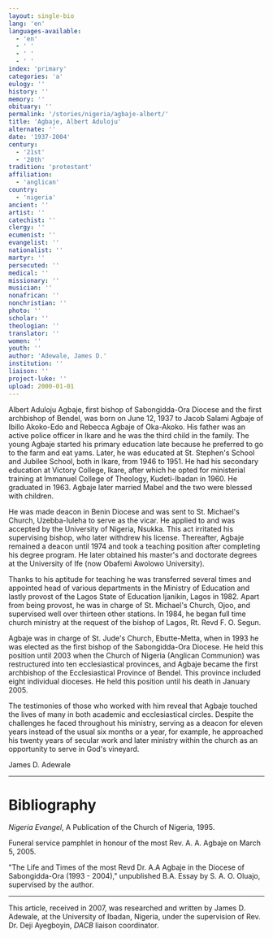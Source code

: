 ```yaml
---
layout: single-bio
lang: 'en'
languages-available:
  - 'en'
  - ' '
  - ' '
  - ' '
index: 'primary'
categories: 'a'
eulogy: ''
history: ''
memory: ''
obituary: ''
permalink: '/stories/nigeria/agbaje-albert/'
title: 'Agbaje, Albert Aduloju'
alternate: ''
date: '1937-2004'
century:
  - '21st'
  - '20th'
tradition: 'protestant'
affiliation:
  - 'anglican'
country:
  - 'nigeria'
ancient: ''
artist: ''
catechist: ''
clergy: ''
ecumenist: ''
evangelist: ''
nationalist: ''
martyr: ''
persecuted: ''
medical: ''
missionary: ''
musician: ''
nonafrican: ''
nonchristian: ''
photo: ''
scholar: ''
theologian: ''
translator: ''
women: ''
youth: ''
author: 'Adewale, James D.'
institution: ''
liaison: ''
project-luke: ''
upload: 2000-01-01
---
```



Albert Aduloju Agbaje, first bishop of Sabongidda-Ora Diocese and the first archbishop of Bendel, was born on June 12, 1937 to Jacob Salami Agbaje of Ibillo Akoko-Edo and Rebecca Agbaje of Oka-Akoko. His father was an active police officer in Ikare and he was the third child in the family.  The young Agbaje started his primary education late because he preferred to go to the farm and eat yams.  Later, he was educated at St. Stephen's School and Jubilee School, both in Ikare, from 1946 to 1951.  He had his secondary education at Victory College, Ikare, after which he opted for ministerial training at Immanuel College of Theology, Kudeti-Ibadan in 1960.  He graduated in 1963. Agbaje later married Mabel and the two were blessed with children.

He was made deacon in Benin Diocese and was sent to St. Michael's Church, Uzebba-Iuleha to serve as the vicar. He applied to and was accepted by the University of Nigeria, Nsukka. This act irritated his supervising bishop, who later withdrew his license.  Thereafter, Agbaje remained a deacon until 1974 and took a teaching position after  completing his degree program.  He later obtained his master's and doctorate degrees at the University of Ife (now Obafemi Awolowo University).

Thanks to his aptitude for teaching he was transferred several times and appointed head of various departments in the Ministry of Education and lastly provost of the Lagos State of Education Ijanikin, Lagos in 1982. Apart from being provost, he was in charge of St. Michael's Church, Ojoo, and supervised well over thirteen other stations. In 1984, he began full time church ministry at the request of the bishop of Lagos, Rt. Revd F. O. Segun.

Agbaje was in charge of St. Jude's Church, Ebutte-Metta, when in 1993 he was elected as the first bishop of the Sabongidda-Ora Diocese. He held this position until 2003 when the Church of Nigeria (Anglican Communion) was restructured into ten ecclesiastical provinces, and Agbaje became the first archbishop of the Ecclesiastical Province of Bendel.  This province included eight individual dioceses. He held this position until his death in January 2005.

The testimonies of those who worked with him reveal that Agbaje touched the lives of many in both academic and ecclesiastical circles.  Despite the challenges he faced throughout his ministry, serving as a deacon for eleven years instead of the usual six months or a year, for example, he approached his twenty years of secular work and later ministry within the church as an opportunity to serve in God's vineyard.

James D. Adewale

---

# Bibliography

*Nigeria Evangel*, A Publication of the Church of Nigeria, 1995.

Funeral service pamphlet in honour of the most Rev. A. A. Agbaje on March 5, 2005.

"The Life and Times of the most Revd Dr. A.A Agbaje in the Diocese of Sabongidda-Ora (1993 - 2004)," unpublished B.A. Essay by S. A. O. Oluajo, supervised by the author.

---

This article, received in 2007, was researched and written by James D. Adewale, at the University of Ibadan, Nigeria, under the supervision of Rev. Dr. Deji Ayegboyin, *DACB* liaison coordinator.